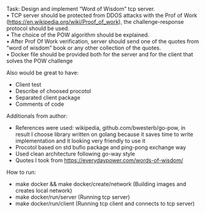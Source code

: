 Task:
Design and implement “Word of Wisdom” tcp server.   
• TCP server should be protected from DDOS attacks with the Prof of Work (https://en.wikipedia.org/wiki/Proof_of_work), the challenge-response protocol should be used.   
• The choice of the POW algorithm should be explained.   
• After Prof Of Work verification, server should send one of the quotes from “word of wisdom” book or any other collection of the quotes.   
• Docker file should be provided both for the server and for the client that solves the POW challenge

Also would be great to have:
- Client test 
- Describe of choosed procotol
- Separated client package
- Comments of code

Additionals from author:
- References were used: wikipedia, github.com/bwesterb/go-pow, in result I choose library written on golang because it saves time to write implementation and it looking very friendly to use it
- Procotol based on std bufio package and ping-pong exchange way
- Used clean architecture following go-way style
- Quotes I took from https://everydaypower.com/words-of-wisdom/

How to run:
- make docker && make docker/create/network (Building images and creates local network)
- make docker/run/server (Running tcp server)
- make docker/run/client (Running tcp client and connects to tcp server)